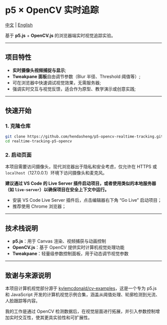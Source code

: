 # p5 × OpenCV 实时追踪
[中文](./README.md) | [English](./README.en.md)

基于 **p5.js** + **OpenCV.js** 的浏览器端实时视觉追踪实验。

---

## 项目特性

- **实时摄像头视频捕捉与显示**;
- **Tweakpane 面板**自由调节参数（Blur 半径、Threshold 阈值等）;
- 可在浏览器中快速调试视觉效果，无需服务器;
- 强调实时交互与视觉反馈，适合作为原型、教学演示或创意实践;

---

## 快速开始

### 1. 克隆仓库

```bash
git clone https://github.com/hendasheng/p5-opencv-realtime-tracking.git
cd realtime-tracking-p5-opencv
```

### 2. 启动页面

本项目需要访问摄像头，现代浏览器出于隐私和安全考虑，仅允许在 HTTPS 或 `localhost`（127.0.0.1）环境下访问摄像头和麦克风。

**建议通过 VS Code 的 Live Server 插件启动项目，或者使用类似的本地服务器（如 `live-server`）以确保项目在安全上下文中运行。**

- 安装 VS Code Live Server 插件后，点击编辑器右下角 “Go Live” 启动项目；
- 推荐使用 Chrome 浏览器；

---

## 技术栈说明

- **p5.js**：用于 Canvas 渲染、视频捕获与动画控制
- **OpenCV.js**：基于 OpenCV 提供实时计算机视觉处理功能
- **Tweakpane**：轻量级参数控制面板，用于动态调节视觉参数

---

## 致谢与来源说明

本项目计算机视觉部分源于 [kylemcdonald/cv-examples](https://github.com/kylemcdonald/cv-examples)，这是一个专为 p5.js 和 JavaScript 开发的计算机视觉示例合集，涵盖从阈值处理、轮廓检测到光流、人脸跟踪等内容。

我的工作是通过 OpenCV 检测数据后，在视觉层面进行拓展，并引入参数控制增加实时交互性，使其更具实验性和可扩展性。


